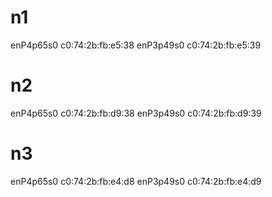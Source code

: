 # n1

enP4p65s0 c0:74:2b:fb:e5:38
enP3p49s0 c0:74:2b:fb:e5:39

# n2

enP4p65s0 c0:74:2b:fb:d9:38
enP3p49s0 c0:74:2b:fb:d9:39

# n3

enP4p65s0 c0:74:2b:fb:e4:d8
enP3p49s0 c0:74:2b:fb:e4:d9
